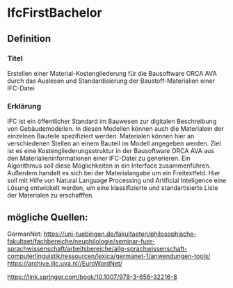 # IfcFirstBachelor

## Definition
### Titel

Erstellen einer Material-Kostengliederung für die Bausoftware ORCA AVA durch das Auslesen und Standardisierung der Baustoff-Materialien einer IFC-Datei 

### Erklärung

IFC ist ein öffentlicher Standard im Bauwesen zur digitalen Beschreibung von Gebäudemodellen. In diesen Modellen können auch die Materialein der einzelnen Bauteile spezifiziert werden. Materialen können hier an verschiedenen Stellen an einem Bauteil im Modell angegeben werden. Ziel ist es eine Kostengliederungsstruktur in der Bausoftware ORCA AVA aus den Materialieninformationen einer IFC-Datei zu generieren. Ein Algorithmus soll diese Möglichkeiten in ein Interface zusammenführen. Außerdem handelt es sich bei der Materialangabe um ein Freitextfeld. Hier soll mit Hilfe von Natural Language Processing und Artificial Inteligence eine Lösung entwickelt werden, um eine klassifizierte und standartisierte Liste der Materialen zu erschafffen. 

## mögliche Quellen:
GermanNet: https://uni-tuebingen.de/fakultaeten/philosophische-fakultaet/fachbereiche/neuphilologie/seminar-fuer-sprachwissenschaft/arbeitsbereiche/allg-sprachwissenschaft-computerlinguistik/ressourcen/lexica/germanet-1/anwendungen-tools/
https://archive.illc.uva.nl//EuroWordNet/

https://link.springer.com/book/10.1007/978-3-658-32216-8
